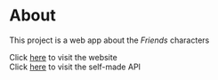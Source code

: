 # About

This project is a web app about the *Friends* characters  
  
Click [here](https://friends-characters-api.vercel.app) to visit the website  
Click [here](https://sallylijiaxuan.github.io/friends-characters-api/db.json) to visit the self-made API
